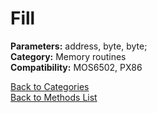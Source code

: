 # Fill

**Parameters:** address, byte, byte;  
**Category:** Memory routines  
**Compatibility:** MOS6502, PX86  


[Back to Categories](../categories/memory_routines.md)  
[Back to Methods List](../../SUMMARY.md)
